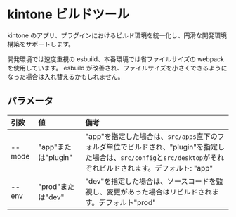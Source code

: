 # kintone ビルドツール

kintone のアプリ、プラグインにおけるビルド環境を統一化し、円滑な開発環境構築をサポートします。

開発環境では速度重視の esbuild、本番環境では省ファイルサイズの webpack を使用しています。
esbuild が改善され、ファイルサイズを小さくできるようになった場合は入れ替えるかもしれません。

## パラメータ

| 引数   | 値                  | 備考                                                                                                                                                              |
| :----- | :------------------ | :---------------------------------------------------------------------------------------------------------------------------------------------------------------- |
| --mode | "app"または"plugin" | "app"を指定した場合は、`src/apps`直下のフォルダ単位でビルドされ、"plugin"を指定した場合は、`src/config`と`src/desktop`がそれぞれビルドされます。デフォルト: "app" |
| --env  | "prod"または"dev"   | "dev"を指定した場合は、ソースコードを監視し、変更があった場合はリビルドされます。デフォルト"prod"                                                                 |
